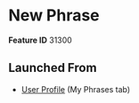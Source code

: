 # New Phrase

**Feature ID** 31300

## Launched From

- [User Profile](User%20Profile.md) (My Phrases tab)











































































